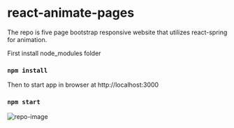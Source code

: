 # react-animate-pages
The repo is five page bootstrap responsive website that utilizes react-spring for animation.

First install node_modules folder
### `npm install`

Then to start app in browser at http://localhost:3000
### `npm start`

![repo-image](https://github.com/MAbdurahman/react-animated-pages.git/blob/main/src/img/react-animated-pages.gif)
